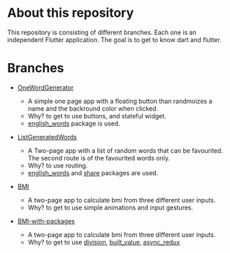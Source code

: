 # About this repository
This repository is consisting of different branches. Each one is an independent Flutter application. The goal is to get to know dart and flutter.
           
# Branches

* [OneWordGenerator](https://github.com/MichaelKMalak/flutter_practice/tree/OneWordGenerator)
	* A simple one page app with a floating button than randmoizes a name and the backround color when clicked.
	* Why? to get to use buttons, and stateful widget.
	* [english_words](https://pub.dev/packages/english_words) package is used.

* [ListGeneratedWords](https://github.com/MichaelKMalak/flutter_practice/tree/ListGeneratedWords)
	* A Two-page app with a list of random words that can be favourited. The second route is of the favourited words only.
	* Why? to use routing.
	* [english_words](https://pub.dev/packages/english_words) and [share](https://pub.dev/packages/share) packages are used.

* [BMI](https://github.com/MichaelKMalak/flutter_practice/tree/BMI)
	* A two-page app to calculate bmi from three different user inputs.
	* Why? to get to use simple animations and input gestures.

* [BMI-with-packages]()
	* A two-page app to calculate bmi from three different user inputs. 
	* Why? to get to use [division](https://pub.dev/packages/division), [built_value](https://pub.dev/packages/built_value), [async_redux](https://github.com/marcglasberg/async_redux)
